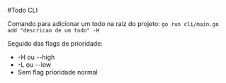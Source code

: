 #Todo CLI

Comando para adicionar um todo na raiz do projeto:
``go run cli/main.go add "descricao de um todo" -H``

Seguido das flags de prioridade:
- -H ou --high
- -L ou --low
- Sem flag prioridade normal
